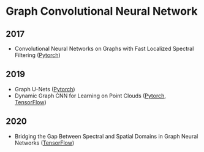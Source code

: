 

# Graph Convolutional Neural Network

## 2017
* Convolutional Neural Networks on Graphs with Fast Localized Spectral Filtering ([Pytorch](https://github.com/xbresson/spectral_graph_convnets))

## 2019
* Graph U-Nets ([Pytorch](https://github.com/HongyangGao/Graph-U-Nets))
* Dynamic Graph CNN for Learning on Point Clouds ([Pytorch](https://github.com/WangYueFt/dgcnn), [TensorFlow](https://github.com/WangYueFt/dgcnn))


## 2020
* Bridging the Gap Between Spectral and Spatial Domains in Graph Neural Networks ([TensorFlow](https://github.com/balcilar/Spectral-Designed-Graph-Convolutions))





